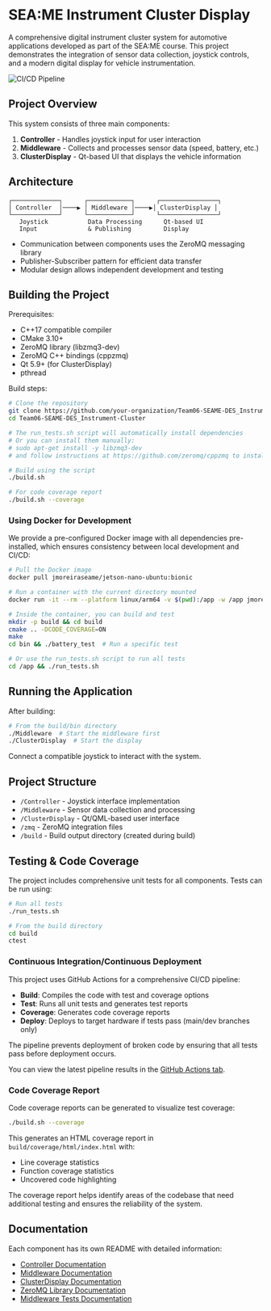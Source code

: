 # SEA:ME Instrument Cluster Display

A comprehensive digital instrument cluster system for automotive applications developed as part of the SEA:ME course. This project demonstrates the integration of sensor data collection, joystick controls, and a modern digital display for vehicle instrumentation.

![CI/CD Pipeline](https://github.com/your-organization/ClusterDisplay/actions/workflows/ci-cd-with-tests.yml/badge.svg)

## Project Overview

This system consists of three main components:

1. **Controller** - Handles joystick input for user interaction
2. **Middleware** - Collects and processes sensor data (speed, battery, etc.)
3. **ClusterDisplay** - Qt-based UI that displays the vehicle information

## Architecture

```
┌─────────────┐      ┌────────────┐      ┌────────────────┐
│ Controller  │────▶ │ Middleware │────▶│ ClusterDisplay │
└─────────────┘      └────────────┘      └────────────────┘
   Joystick           Data Processing      Qt-based UI
   Input              & Publishing         Display
```

- Communication between components uses the ZeroMQ messaging library
- Publisher-Subscriber pattern for efficient data transfer
- Modular design allows independent development and testing

## Building the Project

Prerequisites:
- C++17 compatible compiler
- CMake 3.10+
- ZeroMQ library (libzmq3-dev)
- ZeroMQ C++ bindings (cppzmq)
- Qt 5.9+ (for ClusterDisplay)
- pthread

Build steps:
```bash
# Clone the repository
git clone https://github.com/your-organization/Team06-SEAME-DES_Instrument-Cluster.git
cd Team06-SEAME-DES_Instrument-Cluster

# The run_tests.sh script will automatically install dependencies
# Or you can install them manually:
# sudo apt-get install -y libzmq3-dev
# and follow instructions at https://github.com/zeromq/cppzmq to install cppzmq

# Build using the script
./build.sh

# For code coverage report
./build.sh --coverage
```

### Using Docker for Development

We provide a pre-configured Docker image with all dependencies pre-installed, which ensures consistency between local development and CI/CD:

```bash
# Pull the Docker image
docker pull jmoreiraseame/jetson-nano-ubuntu:bionic

# Run a container with the current directory mounted
docker run -it --rm --platform linux/arm64 -v $(pwd):/app -w /app jmoreiraseame/jetson-nano-ubuntu:bionic bash

# Inside the container, you can build and test
mkdir -p build && cd build
cmake .. -DCODE_COVERAGE=ON
make
cd bin && ./battery_test  # Run a specific test

# Or use the run_tests.sh script to run all tests
cd /app && ./run_tests.sh
```

## Running the Application

After building:
```bash
# From the build/bin directory
./Middleware  # Start the middleware first
./ClusterDisplay  # Start the display
```

Connect a compatible joystick to interact with the system.

## Project Structure

- `/Controller` - Joystick interface implementation
- `/Middleware` - Sensor data collection and processing
- `/ClusterDisplay` - Qt/QML-based user interface
- `/zmq` - ZeroMQ integration files
- `/build` - Build output directory (created during build)

## Testing & Code Coverage

The project includes comprehensive unit tests for all components. Tests can be run using:

```bash
# Run all tests
./run_tests.sh

# From the build directory
cd build
ctest
```

### Continuous Integration/Continuous Deployment

This project uses GitHub Actions for a comprehensive CI/CD pipeline:

- **Build**: Compiles the code with test and coverage options
- **Test**: Runs all unit tests and generates test reports
- **Coverage**: Generates code coverage reports
- **Deploy**: Deploys to target hardware if tests pass (main/dev branches only)

The pipeline prevents deployment of broken code by ensuring that all tests pass before deployment occurs.

You can view the latest pipeline results in the [GitHub Actions tab](https://github.com/your-organization/ClusterDisplay/actions).

### Code Coverage Report

Code coverage reports can be generated to visualize test coverage:

```bash
./build.sh --coverage
```

This generates an HTML coverage report in `build/coverage/html/index.html` with:

- Line coverage statistics
- Function coverage statistics
- Uncovered code highlighting

The coverage report helps identify areas of the codebase that need additional testing and ensures the reliability of the system.


## Documentation

Each component has its own README with detailed information:
- [Controller Documentation](Controller/README.md)
- [Middleware Documentation](Middleware/README.md)
- [ClusterDisplay Documentation](ClusterDisplay/README.md)
- [ZeroMQ Library Documentation](zmq/README.md)
- [Middleware Tests Documentation](Middleware/test/README.md)
